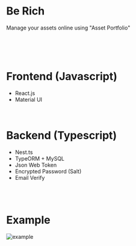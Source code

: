 # Be Rich
Manage your assets online using "Asset Portfolio"

<br/>
<br/>
<br/>

# Frontend (Javascript)

- React.js
- Material UI

<br/>

# Backend (Typescript)

- Nest.ts
- TypeORM + MySQL
- Json Web Token
- Encrypted Password (Salt)
- Email Verify

<br/>
<br/>

# Example

![example](https://user-images.githubusercontent.com/46606085/154889436-6ecfe35c-7b44-444d-a67d-c458aeb3170a.png)
